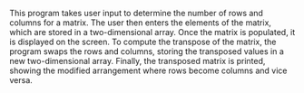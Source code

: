 This program takes user input to determine the number of rows and columns for a matrix. 
The user then enters the elements of the matrix, which are stored in a two-dimensional array. 
Once the matrix is populated, it is displayed on the screen. 
To compute the transpose of the matrix, the program swaps the rows and columns, storing the transposed values in a new two-dimensional array. 
Finally, the transposed matrix is printed, showing the modified arrangement where rows become columns and vice versa.
